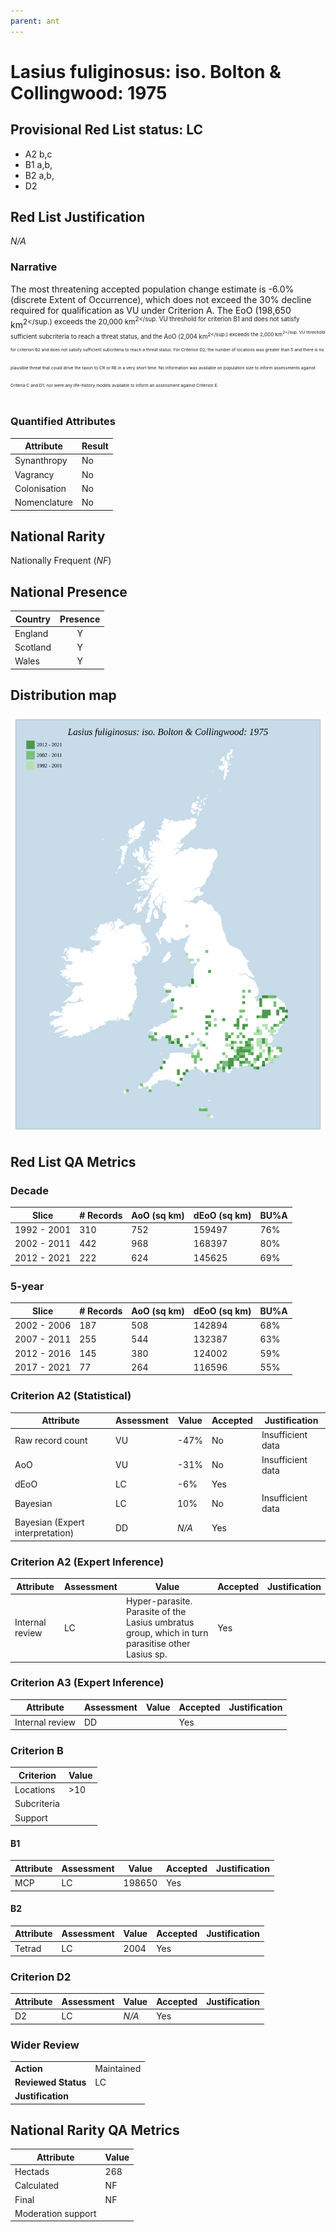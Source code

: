 ```yaml
---
parent: ant
---
```


# Lasius fuliginosus: iso. Bolton & Collingwood: 1975

## Provisional Red List status: LC
- A2 b,c
- B1 a,b, 
- B2 a,b, 
- D2

## Red List Justification
*N/A*
### Narrative


The most threatening accepted population change estimate is -6.0% (discrete Extent of Occurrence), which does not exceed the 30% decline required for qualification as VU under Criterion A. The EoO (198,650 km<sup>2</sup.) exceeds the 20,000 km<sup>2</sup. VU threshold for criterion B1 and does not satisfy sufficient subcriteria to reach a threat status, and the AoO (2,004 km<sup>2</sup.) exceeds the 2,000 km<sup>2</sup. VU threshold for criterion B2 and does not satisfy sufficient subcriteria to reach a threat status. For Criterion D2, the number of locations was greater than 5 and there is no plausible threat that could drive the taxon to CR or RE in a very short time. No information was available on population size to inform assessments against Criteria C and D1; nor were any life-history models available to inform an assessment against Criterion E.
### Quantified Attributes
|Attribute|Result|
|---|---|
|Synanthropy|No|
|Vagrancy|No|
|Colonisation|No|
|Nomenclature|No|


## National Rarity
Nationally Frequent (*NF*)

## National Presence
|Country|Presence
|---|:-:|
|England|Y|
|Scotland|Y|
|Wales|Y|


## Distribution map
![](../map/282.svg)

## Red List QA Metrics
### Decade
| Slice | # Records | AoO (sq km) | dEoO (sq km) |BU%A |
|---|---|---|---|---|
|1992 - 2001|310|752|159497|76%|
|2002 - 2011|442|968|168397|80%|
|2012 - 2021|222|624|145625|69%|
### 5-year
| Slice | # Records | AoO (sq km) | dEoO (sq km) |BU%A |
|---|---|---|---|---|
|2002 - 2006|187|508|142894|68%|
|2007 - 2011|255|544|132387|63%|
|2012 - 2016|145|380|124002|59%|
|2017 - 2021|77|264|116596|55%|
### Criterion A2 (Statistical)
|Attribute|Assessment|Value|Accepted|Justification
|---|---|---|---|---|
|Raw record count|VU|-47%|No|Insufficient data|
|AoO|VU|-31%|No|Insufficient data|
|dEoO|LC|-6%|Yes||
|Bayesian|LC|10%|No|Insufficient data|
|Bayesian (Expert interpretation)|DD|*N/A*|Yes||
### Criterion A2 (Expert Inference)
|Attribute|Assessment|Value|Accepted|Justification
|---|---|---|---|---|
|Internal review|LC|Hyper-parasite. Parasite of the Lasius umbratus group, which in turn parasitise other Lasius sp.|Yes||
### Criterion A3 (Expert Inference)
|Attribute|Assessment|Value|Accepted|Justification
|---|---|---|---|---|
|Internal review|DD||Yes||
### Criterion B
|Criterion| Value|
|---|---|
|Locations|>10|
|Subcriteria||
|Support||
#### B1
|Attribute|Assessment|Value|Accepted|Justification
|---|---|---|---|---|
|MCP|LC|198650|Yes||
#### B2
|Attribute|Assessment|Value|Accepted|Justification
|---|---|---|---|---|
|Tetrad|LC|2004|Yes||
### Criterion D2
|Attribute|Assessment|Value|Accepted|Justification
|---|---|---|---|---|
|D2|LC|*N/A*|Yes||
### Wider Review
|  |  |
|---|---|
|**Action**|Maintained|
|**Reviewed Status**|LC|
|**Justification**||


## National Rarity QA Metrics
|Attribute|Value|
|---|---|
|Hectads|268|
|Calculated|NF|
|Final|NF|
|Moderation support||


